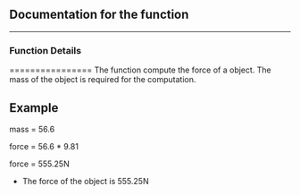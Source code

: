 ## Documentation for the function
*******************************

### Function Details
================
The function compute the force of a object.
The mass of the object is required for the computation.

Example
-------
mass = 56.6

force = 56.6 * 9.81

force = 555.25N

* The force of the object is 555.25N